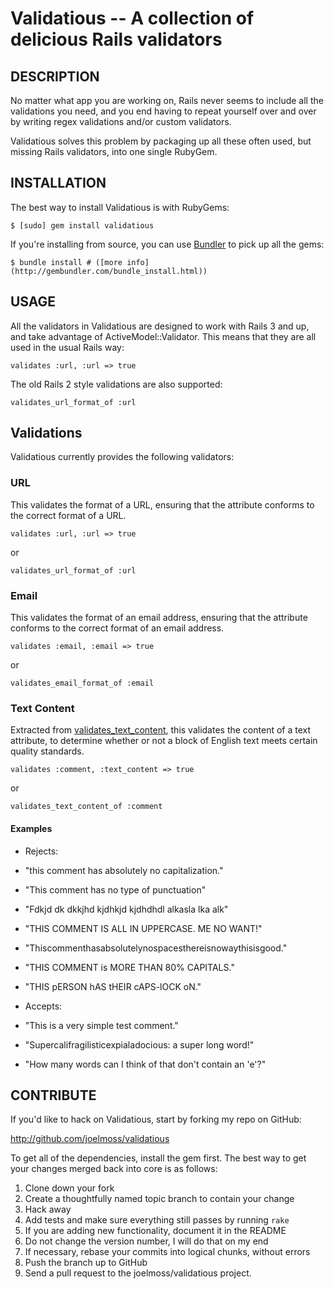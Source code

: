 Validatious -- A collection of delicious Rails validators
=========================================================

## DESCRIPTION

No matter what app you are working on, Rails never seems to include all the
validations you need, and you end having to repeat yourself over and over by
writing regex validations and/or custom validators.

Validatious solves this problem by packaging up all these often used, but
missing Rails validators, into one single RubyGem.


## INSTALLATION

The best way to install Validatious is with RubyGems:

    $ [sudo] gem install validatious

If you're installing from source, you can use [Bundler][bundler] to pick up all the
gems:

    $ bundle install # ([more info](http://gembundler.com/bundle_install.html))

[bundler]: http://gembundler.com/


## USAGE

All the validators in Validatious are designed to work with Rails 3 and up, and
take advantage of ActiveModel::Validator. This means that they are all used in the
usual Rails way:

    validates :url, :url => true
    
The old Rails 2 style validations are also supported:

    validates_url_format_of :url
    
    
## Validations

Validatious currently provides the following validators:


### URL

This validates the format of a URL, ensuring that the attribute conforms to the
correct format of a URL.

    validates :url, :url => true  

or

    validates_url_format_of :url
    
    
### Email

This validates the format of an email address, ensuring that the attribute conforms
to the correct format of an email address.

    validates :email, :email => true  

or

    validates_email_format_of :email
    
    
### Text Content

Extracted from [validates_text_content](https://github.com/aarongough/validates_text_content), this validates the content of a text attribute, to determine
whether or not a block of English text meets certain quality standards.

    validates :comment, :text_content => true  

or

    validates_text_content_of :comment
    
#### Examples

 - Rejects:
  - "this comment has absolutely no capitalization."
  - "This comment has no type of punctuation"
  - "Fdkjd dk dkkjhd kjdhkjd kjdhdhdl alkasla lka alk"
  - "THIS COMMENT IS ALL IN UPPERCASE. ME NO WANT!"
  - "Thiscommenthasabsolutelynospacesthereisnowaythisisgood."
  - "THIS COMMENT is MORE THAN 80% CAPITALS."
  - "THIS pERSON hAS tHEIR cAPS-lOCK oN."
     
 - Accepts:
  - "This is a very simple test comment."
  - "Supercalifragilisticexpialadocious: a super long word!"
  - "How many words can I think of that don't contain an 'e'?"


## CONTRIBUTE

If you'd like to hack on Validatious, start by forking my repo on GitHub:

http://github.com/joelmoss/validatious

To get all of the dependencies, install the gem first. The best way to get
your changes merged back into core is as follows:

1. Clone down your fork
1. Create a thoughtfully named topic branch to contain your change
1. Hack away
1. Add tests and make sure everything still passes by running `rake`
1. If you are adding new functionality, document it in the README
1. Do not change the version number, I will do that on my end
1. If necessary, rebase your commits into logical chunks, without errors
1. Push the branch up to GitHub
1. Send a pull request to the joelmoss/validatious project.